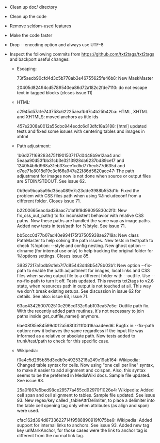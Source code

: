 * Clean up doc/ directory
* Clean up the code
* Remove seldom-used features
* Make the code faster
* Drop --encoding option and always use UTF-8
* Inspect the following commits from https://github.com/txt2tags/txt2tags and backport useful changes:

  * Escaping:

    73f5aecb90cfd4d3c5b778ab3e46755625fe46b8: New MaskMaster

    20405d82494cd5789540ea86d72a182c2fde7110: do not escape text in tagged blocks (closes issue 11)

  * HTML:

    c2945d57a1e743758c62225aeafb67c4b25b42ba: HTML, XHTML and XHTMLS: moved anchors as title ids

    457e2308a0012a55cbc844ecdc6d13dfc18a3188: [html] updated tests and fixed some issues with centering tables and images in xhtml

  * Path adjustment:

    1b6d27f169293475f1901507117d0448b9e12aa4 and
    5eaaa90d53fbb31cb3e3213928da6237bd89ce17 and
    124054b6d968a31eb33cee1cd5d775ec577d635d and
    d7ee71e8018d19c3cf66a947a22f86d5620acc47:
        The path adjustment for images now is not done when source or output files are STDIN/STDOUT. See issue 62.

    0b9eb9bca5a95d35ea089e7c23dde3988b553d1b: Fixed the problem with CSS files path when using %!includeconf from a different folder. Closes issue 71.

    b2200665eac4ad39aac7c1af8f8d99095830c2f0: New fix_css_out_path() to fix inconsistent behavior with relative CSS paths. Now these paths are handled the same way as image paths. Added new tests in test/path for %!style. See issue 71.

    bb5ccc0d77b07ad40e994175f37505938ae2719a: New class PathMaster to help solving the path issues.
        New tests in test/path to check %!option: --style and config nesting.
        New ghost option --dirname (for internal use only) to help tracking the original folder for %!options settings.
        Closes issue 85.

    39327217a1bdb9c1eb7f7d85443d48b5478b02b1:  New option --fix-path to enable the path adjustment for images, local links and CSS files when saving output file to a different folder with --outfile. Use --no-fix-path to turn it off. Tests updated.
        This reverts txt2tags to v2.6 state, when resources path in output is not touched at all. This way we don't break existing setups. See discussion in issue 62 for details. See also: issue 63, issue 71.

    63ae4342500702510e296cd132c9ab103ea57e5c: Outfile path fix. With the recently added path routines, it's not necessary to join paths inside get_outfile_name() anymore.

    6ae08f85e84599d012a568f3211f0d19aaa4eed6: Bugfix in --fix-path option: now it behaves the same regardless if the input file was informed as a relative or absolute path. New tests added to trunk/test/path to check for this specific case.


  * Wikipedia:

    f0a4c5d265b85d3edb9c49253216a249e19ab164:
        Wikipedia: Changed table syntax for cells. Now using "one cell per line" syntax, to make it easier to add alignment and colspan. Also, this syntax seems to be the preferred in MediaWiki docs. Sample file updated. See issue 93.

    25a0f867e5bed98ce29577a455cd92970f1026e4:
        Wikipedia: Added cell span and cell alignment to tables. Sample file updated. See issue 93.
        New regex/key called _tableAttrDelimiter, to place a delimiter into the table cell opening tag only when attributes (as align and span) were used.

    cfac162d394d6733622714f9588890919f075be6:
        Wikipedia: Added support for internal links to anchors. See issue 93.
        Added new tag key urlMarkAnchor, for those cases were the link to anchor tag is different from the normal link tag.
